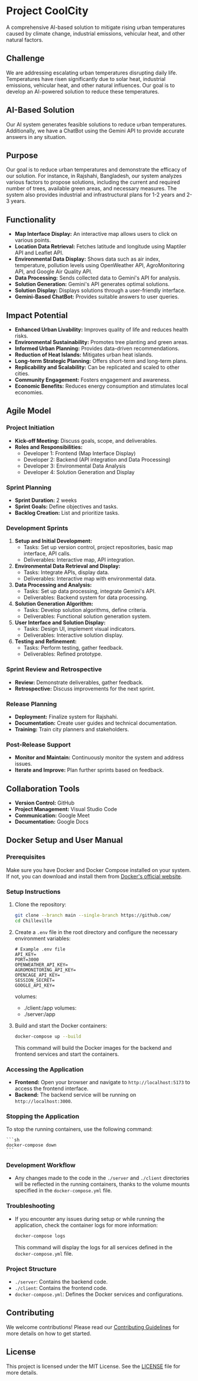 # Project CoolCity

A comprehensive AI-based solution to mitigate rising urban temperatures caused by climate change, industrial emissions, vehicular heat, and other natural factors.

## Challenge

We are addressing escalating urban temperatures disrupting daily life. Temperatures have risen significantly due to solar heat, industrial emissions, vehicular heat, and other natural influences. Our goal is to develop an AI-powered solution to reduce these temperatures.

## AI-Based Solution

Our AI system generates feasible solutions to reduce urban temperatures. Additionally, we have a ChatBot using the Gemini API to provide accurate answers in any situation.

## Purpose

Our goal is to reduce urban temperatures and demonstrate the efficacy of our solution. For instance, in Rajshahi, Bangladesh, our system analyzes various factors to propose solutions, including the current and required number of trees, available green areas, and necessary measures. The system also provides industrial and infrastructural plans for 1-2 years and 2-3 years.

## Functionality

- **Map Interface Display:** An interactive map allows users to click on various points.
- **Location Data Retrieval:** Fetches latitude and longitude using Maptiler API and Leaflet API.
- **Environmental Data Display:** Shows data such as air index, temperature, pollution levels using OpenWeather API, AgroMonitoring API, and Google Air Quality API.
- **Data Processing:** Sends collected data to Gemini's API for analysis.
- **Solution Generation:** Gemini's API generates optimal solutions.
- **Solution Display:** Displays solutions through a user-friendly interface.
- **Gemini-Based ChatBot:** Provides suitable answers to user queries.

## Impact Potential

- **Enhanced Urban Livability:** Improves quality of life and reduces health risks.
- **Environmental Sustainability:** Promotes tree planting and green areas.
- **Informed Urban Planning:** Provides data-driven recommendations.
- **Reduction of Heat Islands:** Mitigates urban heat islands.
- **Long-term Strategic Planning:** Offers short-term and long-term plans.
- **Replicability and Scalability:** Can be replicated and scaled to other cities.
- **Community Engagement:** Fosters engagement and awareness.
- **Economic Benefits:** Reduces energy consumption and stimulates local economies.

## Agile Model

### Project Initiation

- **Kick-off Meeting:** Discuss goals, scope, and deliverables.
- **Roles and Responsibilities:**
  - Developer 1: Frontend (Map Interface Display)
  - Developer 2: Backend (API integration and Data Processing)
  - Developer 3: Environmental Data Analysis
  - Developer 4: Solution Generation and Display

### Sprint Planning

- **Sprint Duration:** 2 weeks
- **Sprint Goals:** Define objectives and tasks.
- **Backlog Creation:** List and prioritize tasks.

### Development Sprints

1. **Setup and Initial Development:**
   - Tasks: Set up version control, project repositories, basic map interface, API calls.
   - Deliverables: Interactive map, API integration.
2. **Environmental Data Retrieval and Display:**
   - Tasks: Integrate APIs, display data.
   - Deliverables: Interactive map with environmental data.
3. **Data Processing and Analysis:**
   - Tasks: Set up data processing, integrate Gemini's API.
   - Deliverables: Backend system for data processing.
4. **Solution Generation Algorithm:**
   - Tasks: Develop solution algorithms, define criteria.
   - Deliverables: Functional solution generation system.
5. **User Interface and Solution Display:**
   - Tasks: Design UI, implement visual indicators.
   - Deliverables: Interactive solution display.
6. **Testing and Refinement:**
   - Tasks: Perform testing, gather feedback.
   - Deliverables: Refined prototype.

### Sprint Review and Retrospective

- **Review:** Demonstrate deliverables, gather feedback.
- **Retrospective:** Discuss improvements for the next sprint.

### Release Planning

- **Deployment:** Finalize system for Rajshahi.
- **Documentation:** Create user guides and technical documentation.
- **Training:** Train city planners and stakeholders.

### Post-Release Support

- **Monitor and Maintain:** Continuously monitor the system and address issues.
- **Iterate and Improve:** Plan further sprints based on feedback.

## Collaboration Tools

- **Version Control:** GitHub
- **Project Management:** Visual Studio Code
- **Communication:** Google Meet
- **Documentation:** Google Docs

## Docker Setup and User Manual

### Prerequisites

Make sure you have Docker and Docker Compose installed on your system. If not, you can download and install them from [Docker's official website](https://www.docker.com/products/docker-desktop).

### Setup Instructions

1. Clone the repository:

    ```sh
    git clone --branch main --single-branch https://github.com/
    cd Chilleville
    ```

2. Create a `.env` file in the root directory and configure the necessary environment variables:

    ```env
    # Example .env file
    API_KEY=
    PORT=3000
    OPENWEATHER_API_KEY=
    AGROMONITORING_API_KEY=
    OPENCAGE_API_KEY=
    SESSION_SECRET=
    GOOGLE_API_KEY=
    ```
    volumes:
      - ./client:/app
          volumes:
      - ./server:/app
3. Build and start the Docker containers:

    ```sh
    docker-compose up --build
    ```

    This command will build the Docker images for the backend and frontend services and start the containers.

### Accessing the Application

- **Frontend:** Open your browser and navigate to `http://localhost:5173` to access the frontend interface.
- **Backend:** The backend service will be running on `http://localhost:3000`.

### Stopping the Application

To stop the running containers, use the following command:

    ```sh
    docker-compose down
    ```

### Development Workflow

- Any changes made to the code in the `./server` and `./client` directories will be reflected in the running containers, thanks to the volume mounts specified in the `docker-compose.yml` file.

### Troubleshooting

- If you encounter any issues during setup or while running the application, check the container logs for more information:

    ```sh
    docker-compose logs
    ```

    This command will display the logs for all services defined in the `docker-compose.yml` file.

### Project Structure

- `./server`: Contains the backend code.
- `./client`: Contains the frontend code.
- `docker-compose.yml`: Defines the Docker services and configurations.

## Contributing

We welcome contributions! Please read our [Contributing Guidelines](CONTRIBUTING.md) for more details on how to get started.

## License

This project is licensed under the MIT License. See the [LICENSE](LICENSE) file for more details.
